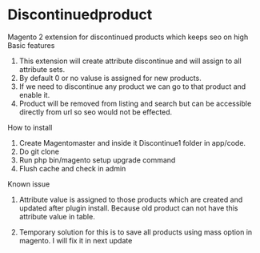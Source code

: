 # Discontinuedproduct
Magento 2 extension for discontinued products which keeps seo on high
Basic features

1. This extension will create attribute discontinue and will assign to all attribute sets.
2. By default 0 or no valuse is assigned for new products.
3. If we need to discontinue any product we can go to that product and enable it.
4. Product will be removed from listing and search but can be accessible directly from url so seo would not be effected.

How to install
1. Create Magentomaster and inside it Discontinue1 folder in app/code.
2. Do git clone
3. Run php bin/magento setup upgrade command
4. Flush cache and check in admin

Known issue
1. Attribute value is assigned to those products which are created and updated after plugin install. Because old product can not have this attribute value in table.

2. Temporary solution for this is to save all products using mass option in magento. I will fix it in next update
